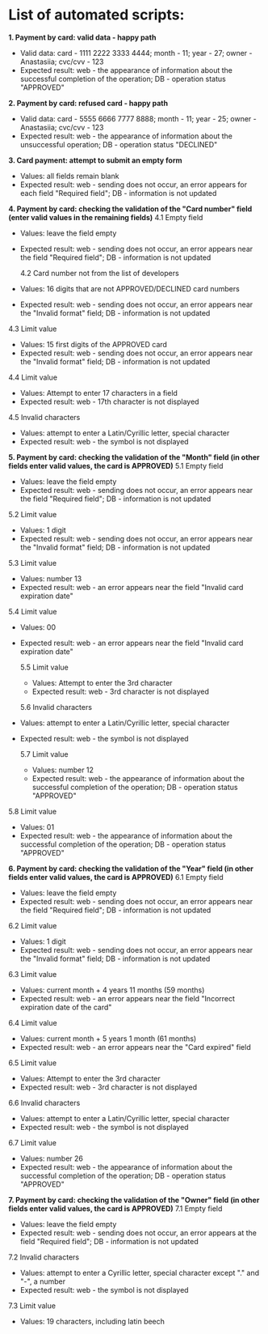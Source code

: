 # **List of automated scripts:**

**1. Payment by card: valid data - happy path**
- Valid data: card - 1111 2222 3333 4444; month - 11; year - 27; owner - Anastasiia; cvc/cvv - 123
- Expected result: web - the appearance of information about the successful completion of the operation; DB - operation status "APPROVED"

**2. Payment by card: refused card - happy path**
- Valid data: card - 5555 6666 7777 8888; month - 11; year - 25; owner - Anastasiia; cvc/cvv - 123
- Expected result: web - the appearance of information about the unsuccessful operation; DB - operation status "DECLINED"

**3. Card payment: attempt to submit an empty form**
- Values: all fields remain blank
- Expected result: web - sending does not occur, an error appears for each field "Required field";
  DB - information is not updated

**4. Payment by card: checking the validation of the "Card number" field (enter valid values in the remaining fields)**
4.1 Empty field
- Values: leave the field empty
- Expected result: web - sending does not occur, an error appears near the field "Required field";
  DB - information is not updated

  4.2 Card number not from the list of developers
- Values: 16 digits that are not APPROVED/DECLINED card numbers
- Expected result: web - sending does not occur, an error appears near the "Invalid format" field;
  DB - information is not updated

4.3 Limit value
- Values: 15 first digits of the APPROVED card
- Expected result: web - sending does not occur, an error appears near the "Invalid format" field;
  DB - information is not updated

4.4 Limit value
- Values: Attempt to enter 17 characters in a field
- Expected result: web - 17th character is not displayed

4.5 Invalid characters
- Values: attempt to enter a Latin/Cyrillic letter, special character
- Expected result: web - the symbol is not displayed

**5. Payment by card: checking the validation of the "Month" field (in other fields enter valid values, the card is APPROVED)**
5.1 Empty field
- Values: leave the field empty
- Expected result: web - sending does not occur, an error appears near the field "Required field";
  DB - information is not updated

5.2 Limit value
- Values: 1 digit
- Expected result: web - sending does not occur, an error appears near the "Invalid format" field;
  DB - information is not updated

5.3 Limit value
- Values: number 13
- Expected result: web - an error appears near the field "Invalid card expiration date"

5.4 Limit value
- Values: 00
- Expected result: web - an error appears near the field "Invalid card expiration date"

  5.5 Limit value
  - Values: Attempt to enter the 3rd character
  - Expected result: web - 3rd character is not displayed

  5.6 Invalid characters
- Values: attempt to enter a Latin/Cyrillic letter, special character
- Expected result: web - the symbol is not displayed

  5.7 Limit value
  - Values: number 12
  - Expected result: web - the appearance of information about the successful completion of the operation; DB - operation status "APPROVED"

5.8 Limit value
- Values: 01
- Expected result: web - the appearance of information about the successful completion of the operation; DB - operation status "APPROVED"

**6. Payment by card: checking the validation of the "Year" field (in other fields enter valid values, the card is APPROVED)**
6.1 Empty field
- Values: leave the field empty
- Expected result: web - sending does not occur, an error appears near the field "Required field";
  DB - information is not updated

6.2 Limit value
- Values: 1 digit
- Expected result: web - sending does not occur, an error appears near the "Invalid format" field;
  DB - information is not updated

6.3 Limit value
- Values: current month + 4 years 11 months (59 months)
- Expected result: web - an error appears near the field "Incorrect expiration date of the card"

6.4 Limit value
- Values: current month + 5 years 1 month (61 months)
- Expected result: web - an error appears near the "Card expired" field

6.5 Limit value
- Values: Attempt to enter the 3rd character
- Expected result: web - 3rd character is not displayed

6.6 Invalid characters
- Values: attempt to enter a Latin/Cyrillic letter, special character
- Expected result: web - the symbol is not displayed

6.7 Limit value
- Values: number 26
- Expected result: web - the appearance of information about the successful completion of the operation; DB - operation status "APPROVED"

**7. Payment by card: checking the validation of the "Owner" field (in other fields enter valid values, the card is APPROVED)**
7.1 Empty field
- Values: leave the field empty
- Expected result: web - sending does not occur, an error appears at the field "Required field";
  DB - information is not updated

7.2 Invalid characters
- Values: attempt to enter a Cyrillic letter, special character except "." and "-", a number
- Expected result: web - the symbol is not displayed

7.3 Limit value
- Values: 19 characters, including latin beech